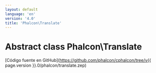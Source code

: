 ```yaml
---
layout: default
language: 'en'
version: '4.0'
title: 'Phalcon\Translate'
---
```


# Abstract class **Phalcon\Translate**

[Código fuente en GitHub](https://github.com/phalcon/cphalcon/tree/v{{ page.version }}.0/phalcon/translate.zep)